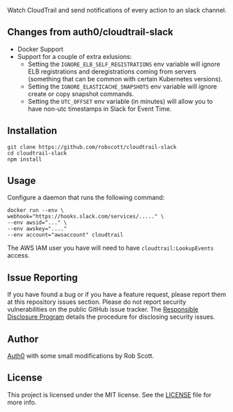 Watch CloudTrail and send notifications of every action to an slack channel.

## Changes from auth0/cloudtrail-slack
- Docker Support
- Support for a couple of extra exlusions:
  - Setting the `IGNORE_ELB_SELF_REGISTRATIONS` env variable will ignore ELB registrations and deregistrations coming from servers (something that can be common with certain Kubernetes versions).
  - Setting the `IGNORE_ELASTICACHE_SNAPSHOTS` env variable will ignore create or copy snapshot commands.
  - Setting the `UTC_OFFSET` env variable (in minutes) will allow you to have non-utc timestamps in Slack for Event Time.

## Installation

```
git clone https://github.com/robscott/cloudtrail-slack
cd cloudtrail-slack
npm install
```

## Usage

Configure a daemon that runs the following command:

```
docker run --env \
webhook="https://hooks.slack.com/services/....." \
--env awsid="..." \
--env awskey="...." 
--env account="awsaccount" cloudtrail
```

The AWS IAM user you have will need to have `cloudtrail:LookupEvents` access.

## Issue Reporting

If you have found a bug or if you have a feature request, please report them at this repository issues section. Please do not report security vulnerabilities on the public GitHub issue tracker. The [Responsible Disclosure Program](https://auth0.com/whitehat) details the procedure for disclosing security issues.

## Author

[Auth0](auth0.com) with some small modifications by Rob Scott.

## License

This project is licensed under the MIT license. See the [LICENSE](LICENSE) file for more info.
